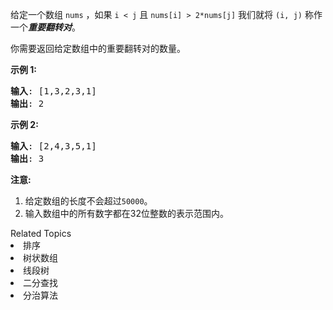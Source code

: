 <p>给定一个数组&nbsp;<code>nums</code>&nbsp;，如果&nbsp;<code>i &lt; j</code>&nbsp;且&nbsp;<code>nums[i] &gt; 2*nums[j]</code>&nbsp;我们就将&nbsp;<code>(i, j)</code>&nbsp;称作一个<strong><em>重要翻转对</em></strong>。</p>

<p>你需要返回给定数组中的重要翻转对的数量。</p>

<p><strong>示例 1:</strong></p>

<pre>
<strong>输入</strong>: [1,3,2,3,1]
<strong>输出</strong>: 2
</pre>

<p><strong>示例 2:</strong></p>

<pre>
<strong>输入</strong>: [2,4,3,5,1]
<strong>输出</strong>: 3
</pre>

<p><strong>注意:</strong></p>

<ol>
	<li>给定数组的长度不会超过<code>50000</code>。</li>
	<li>输入数组中的所有数字都在32位整数的表示范围内。</li>
</ol>
<div><div>Related Topics</div><div><li>排序</li><li>树状数组</li><li>线段树</li><li>二分查找</li><li>分治算法</li></div></div>